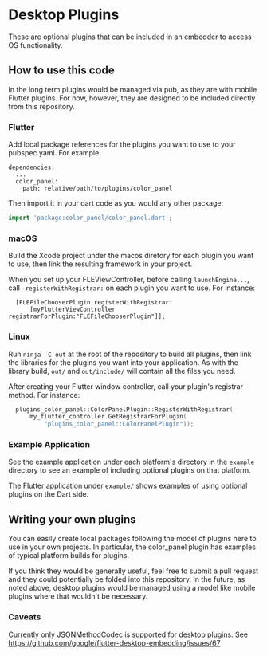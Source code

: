 # Desktop Plugins

These are optional plugins that can be included in an embedder to access OS
functionality.

## How to use this code

In the long term plugins would be managed via pub, as they are with mobile
Flutter plugins. For now, however, they are designed to be included directly
from this repository.

### Flutter

Add local package references for the plugins you want to use to your
pubspec.yaml. For example:

```
dependencies:
  ...
  color_panel:
    path: relative/path/to/plugins/color_panel
```

Then import it in your dart code as you would any other package:
```dart
import 'package:color_panel/color_panel.dart';
```

### macOS

Build the Xcode project under the macos diretory for each plugin you
want to use, then link the resulting framework in your project.

When you set up your FLEViewController, before calling `launchEngine...`,
call `-registerWithRegistrar:` on each plugin you want to use. For
instance:

```objc
  [FLEFileChooserPlugin registerWithRegistrar:
      [myFlutterViewController registrarForPlugin:"FLEFileChooserPlugin"]];
```

### Linux

Run `ninja -C out` at the root of the repository to build all plugins, then
link the libraries for the plugins you want into your application. As with the
library build, `out/` and `out/include/` will contain all the files you need.

After creating your Flutter window controller, call your plugin's registrar
method. For instance:

```cpp
  plugins_color_panel::ColorPanelPlugin::RegisterWithRegistrar(
      my_flutter_controller.GetRegistrarForPlugin(
          "plugins_color_panel::ColorPanelPlugin"));
```

### Example Application

See the example application under each platform's directory in the `example`
directory to see an example of including optional plugins on that platform.

The Flutter application under `example/` shows examples of using
optional plugins on the Dart side.

## Writing your own plugins

You can easily create local packages following the model of plugins here to
use in your own projects. In particular, the color_panel plugin has examples
of typical platform builds for plugins.

If you think they would be generally useful, feel free to submit a pull request
and they could potentially be folded into this repository. In the future, as
noted above, desktop plugins would be managed using a model like mobile
plugins where that wouldn't be necessary.

### Caveats

Currently only JSONMethodCodec is supported for desktop plugins. See
https://github.com/google/flutter-desktop-embedding/issues/67
